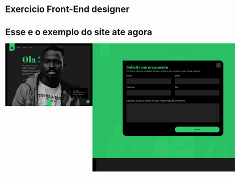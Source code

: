 ﻿# Exercicio Front-End designer 
 <h1>Esse e o exemplo do site ate agora </h1>
 <div style="display: flex;">
 <img style="height:200px; width:auto;" src="https://raw.githubusercontent.com/PauloJsReact/exeProjectFrotendDesigner/main/LAYOUT/home_exemplo.png" alt="exemplo_imagem_site" >

<img style="heigth:200px; width:auto" src="https://raw.githubusercontent.com/PauloJsReact/exeProjectFrotendDesigner/main/LAYOUT/home_imagem/Formulario_orcamento.png" alt="exemplo-imagem-orcamento">
</div>
